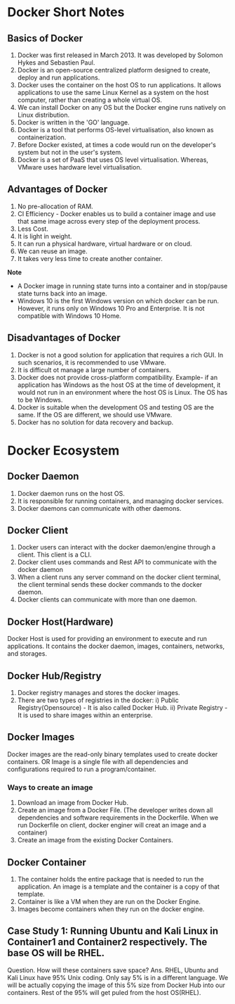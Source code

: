 # Docker Short Notes
  
## Basics of Docker 

1. Docker was first released in March 2013. It was developed by Solomon Hykes and Sebastien Paul.
2. Docker is an open-source centralized platform designed to create, deploy and run applications.
3. Docker uses the container on the host OS to run applications. It allows applications to use the same Linux Kernel as a system on the host computer, 
rather than creating a whole virtual OS.
4. We can install Docker on any OS but the Docker engine runs natively on Linux distribution.
5. Docker is written in the 'GO' language.
6. Docker is a tool that performs OS-level virtualisation, also known as containerization.
7. Before Docker existed, at times a code would run on the developer's system but not in the user's system.
8. Docker is a set of PaaS that uses OS level virtualisation. Whereas, VMware uses hardware level virtualisation.

## Advantages of Docker

1. No pre-allocation of RAM.
2. CI Efficiency - Docker enables us to build a container image and use that same image across every step of the deployment process.
3. Less Cost.
4. It is light in weight.
5. It can run a physical hardware, virtual hardware or on cloud.  
6. We can reuse an image.
7. It takes very less time to create another container.

**Note**
- A Docker image in running state turns into a container and in stop/pause state turns back into an image.
- Windows 10 is the first Windows version on which docker can be run. However, it runs only on Windows 10 Pro and Enterprise. It is not compatible with Windows 10 Home.

## Disadvantages of Docker

1. Docker is not a good solution for application that requires a rich GUI. In such scenarios, it is recommended to use VMware.
2. It is difficult ot manage a large number of containers.
3. Docker does not provide cross-platform compatibility. Example- if an application has Windows as the host OS at the time of development, it would not run in an environment where the host OS is Linux. The OS has to be Windows.
4. Docker is suitable when the development OS and testing OS are the same. If the OS are different, we should use VMware.
5. Docker has no solution for data recovery and backup.

# Docker Ecosystem 
## Docker Daemon 

1. Docker daemon runs on the host OS.
2. It is responsible for running containers, and managing docker services.
3. Docker daemons can communicate with other daemons.

## Docker Client

1. Docker users can interact with the docker daemon/engine through a client.  This client is a CLI.
2. Docker client uses commands and Rest API to communicate with the docker daemon
3. When a client runs any server command on the docker client terminal, the client terminal sends these docker commands to the docker daemon.
4. Docker clients can communicate with more than one daemon.

## Docker Host(Hardware)

Docker Host is used for providing an environment to execute and run applications. It contains the docker daemon, images, containers, networks, and storages.

## Docker Hub/Registry
1. Docker registry manages and stores the docker images.
2. There are two types of registries in the docker:
i) Public Registry(Opensource) - It is also called Docker Hub.
ii) Private Registry - It is used to share images within an enterprise.

## Docker Images

Docker images are the read-only binary templates used to create docker containers.
OR 
Image is a single file with all dependencies and configurations required to run a program/container.

### Ways to create an image

1. Download an image from Docker Hub.
2. Create an image from a Docker File. (The developer writes down all dependencies and software requirements in the Dockerfile. When we run Dockerfile on client, docker enginer will creat an image and a container)
3. Create an image from the existing Docker Containers.

## Docker Container

1. The container holds the entire package that is needed to run the application. An image is a template and the container is a copy of that template.
2. Container is like a VM when they are run on the Docker Engine.
3. Images become containers when they run on the docker engine.

## Case Study 1: Running Ubuntu and Kali Linux in Container1 and Container2 respectively. The base OS will be RHEL.
Question. How will these containers save space?
Ans. RHEL, Ubuntu and Kali Linux have 95% Unix coding. Only say 5% is in a different language. We will be actually copying the image of this 5% size from Docker Hub into our containers. Rest of the 95% will get puled from the host OS(RHEL).

